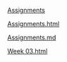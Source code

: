 <a href="./">Assignments</a>

<a href="./">Assignments.html</a>

<a href="./">Assignments.md</a>

<a href="./">Week 03.html</a>





